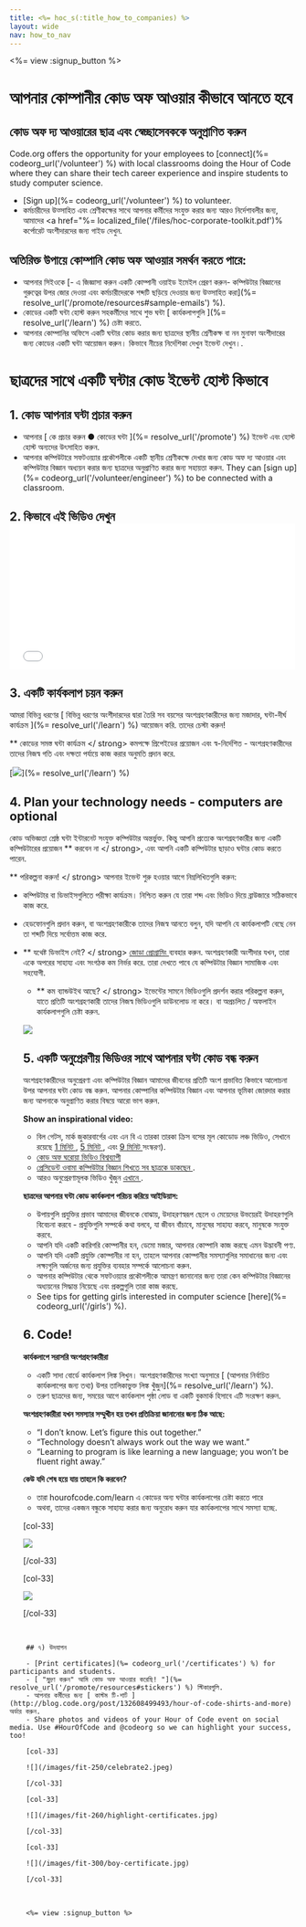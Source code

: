 ```yaml
---
title: <%= hoc_s(:title_how_to_companies) %>
layout: wide
nav: how_to_nav
---
```

<%= view :signup_button %>

# আপনার কোম্পানীর কোড অফ আওয়ার কীভাবে আনতে হবে

## কোড অফ দ্য আওয়ারের ছাত্র এবং স্বেচ্ছাসেবককে অনুপ্রাণিত করুন

Code.org offers the opportunity for your employees to [connect](%= codeorg_url('/volunteer') %) with local classrooms doing the Hour of Code where they can share their tech career experience and inspire students to study computer science.

- [Sign up](%= codeorg_url('/volunteer') %) to volunteer.
- কর্মচারীদের উত্সাহিত এবং শ্রেণীকক্ষের সাথে আপনার কর্মীদের সংযুক্ত করার জন্য আরও নির্দেশাবলীর জন্য, আমাদের <a href="%= localized_file('/files/hoc-corporate-toolkit.pdf')% কর্পোরেট অংশীদারদের জন্য গাইড </a> দেখুন.

## অতিরিক্ত উপায়ে কোম্পানি কোড অফ আওয়ার সমর্থন করতে পারে:

- আপনার সিইওকে [- এ জিজ্ঞাসা করুন একটি কোম্পানী ওয়াইড ইমেইল প্রেরণ করুন- কম্পিউটার বিজ্ঞানের গুরুত্বের উপর জোর দেওয়া এবং কর্মচারীদেরকে শব্দটি ছড়িয়ে দেওয়ার জন্য উত্সাহিত করা](%= resolve_url('/promote/resources#sample-emails') %).
- কোডের একটি ঘন্টা হোস্ট করুন সহকর্মীদের সাথে শুভ ঘন্টা [ কার্যকলাপগুলি ](%= resolve_url('/learn') %) চেষ্টা করতে.
- আপনার কোম্পানির অফিসে একটি ঘন্টার কোড করার জন্য ছাত্রদের স্থানীয় শ্রেণীকক্ষ বা নন মুনাফা অংশীদারের জন্য কোডের একটি ঘন্টা আয়োজন করুন। কিভাবে নীচের নির্দেশিকা দেখুন ইভেন্ট দেখুন।.

# ছাত্রদের সাথে একটি ঘন্টার কোড ইভেন্ট হোস্ট কিভাবে

## 1. কোড আপনার ঘন্টা প্রচার করুন

- আপনার [ কে প্রচার করুন ● কোডের ঘন্টা ](%= resolve_url('/promote') %) ইভেন্ট এবং হোস্ট হোস্ট অন্যদের উৎসাহিত করুন.
- আপনার কম্পিউটারে সফটওয়্যার প্রকৌশলীকে একটি স্থানীয় শ্রেণীকক্ষে দেখার জন্য কোড অফ দ্য আওয়ার এবং কম্পিউটার বিজ্ঞান অধ্যয়ন করার জন্য ছাত্রদের অনুপ্রাণিত করার জন্য সহায়তা করুন. They can [sign up](%= codeorg_url('/volunteer/engineer') %) to be connected with a classroom.

## 2. কিভাবে এই ভিডিও দেখুন <iframe width="500" height="255" src="//www.youtube.com/embed/SrnvvWDm73k" frameborder="0" allowfullscreen mark="crwd-mark"></iframe> 

## 3. একটি কার্যকলাপ চয়ন করুন

আমরা বিভিন্ন ধরণের [ বিভিন্ন ধরণের অংশীদারদের দ্বারা তৈরি সব বয়সের অংশগ্রহণকারীদের জন্য মজাদার, ঘন্টা-দীর্ঘ কার্যক্রম ](%= resolve_url('/learn') %) আয়োজন করি. তাদের চেস্টা করুন!

** কোডের সমস্ত ঘন্টা কার্যক্রম </ strong> কমপক্ষে প্রিপেইডের প্রয়োজন এবং স্ব-নির্দেশিত - অংশগ্রহণকারীদের তাদের নিজস্ব গতি এবং দক্ষতা পর্যায়ে কাজ করার অনুমতি প্রদান করে.</p> 

[![](/images/fit-700/tutorials.png)](%= resolve_url('/learn') %)

## 4. Plan your technology needs - computers are optional

কোড অভিজ্ঞতা শ্রেষ্ঠ ঘন্টা ইন্টারনেট সংযুক্ত কম্পিউটার অন্তর্ভুক্ত. কিন্তু আপনি প্রত্যেক অংশগ্রহণকারীর জন্য একটি কম্পিউটারের প্রয়োজন ** করবেন না </ strong>, এবং আপনি একটি কম্পিউটার ছাড়াও ঘন্টার কোড করতে পারেন.</p> 

** পরিকল্পনা করুন! </ strong> আপনার ইভেন্ট শুরু হওয়ার আগে নিম্নলিখিতগুলি করুন:</p> 

- কম্পিউটার বা ডিভাইসগুলিতে পরীক্ষা কার্যক্রম। নিশ্চিত করুন যে তারা শব্দ এবং ভিডিও দিয়ে ব্রাউজারে সঠিকভাবে কাজ করে.
- হেডফোনগুলি প্রদান করুন, বা অংশগ্রহণকারীকে তাদের নিজস্ব আনতে বলুন, যদি আপনি যে কার্যকলাপটি বেছে নেন তা শব্দটি দিয়ে সর্বোত্তম কাজ করে.
- ** যথেষ্ট ডিভাইস নেই? </ strong> [ জোড়া প্রোগ্রামিং ](https://www.youtube.com/watch?v=vgkahOzFH2Q) ব্যবহার করুন. অংশগ্রহণকারী অংশীদার যখন, তারা একে অপরের সাহায্য এবং সংগঠক কম নির্ভর করে. তারা দেখতে পাবে যে কম্পিউটার বিজ্ঞান সামাজিক এবং সহযোগী.</li> 
    
    - ** কম ব্যান্ডউইথ আছে? </ strong> ইভেন্টের সামনে ভিডিওগুলি প্রদর্শন করার পরিকল্পনা করুন, যাতে প্রতিটি অংশগ্রহণকারী তাদের নিজস্ব ভিডিওগুলি ডাউনলোড না করে। বা অপ্রচলিত / অফলাইন কার্যকলাপগুলি চেষ্টা করুন.</li> </ul> 
        
        <img src="/images/fit-350/group_ipad.jpg" />
        
        ## 5. একটি অনুপ্রেরণীয় ভিডিওর সাথে আপনার ঘন্টা কোড বন্ধ করুন
        
        অংশগ্রহণকারীদের অনুপ্রেরণা এবং কম্পিউটার বিজ্ঞান আমাদের জীবনের প্রতিটি অংশ প্রভাবিত কিভাবে আলোচনা উপর আপনার ঘন্টা কোড বন্ধ করুন. আপনার কোম্পানির কম্পিউটার বিজ্ঞান এবং আপনার ভূমিকা জোরদার করার জন্য আপনাকে অনুপ্রাণিত করার বিষয়ে আরো ভাগ করুন.
        
        **Show an inspirational video:**
        
        - বিল গেটস, মার্ক জুকারবার্গের এবং এন বি এ তারকা তারকা ক্রিস বসের মূল কোডোড লঞ্চ ভিডিও, সেখানে রয়েছে [ 1 মিনিট ](https://www.youtube.com/watch?v=qYZF6oIZtfc), [ 5 মিনিট ](https://www.youtube.com/watch?v=nKIu9yen5nc), এবং <a href = "https://www.youtube.com/watch?v=dU1xS07N-FA"> 9 মিনিট </a> সংস্করণ).
        - [ কোড অফ ঘরোয়া ভিডিও বিশ্বব্যাপী ](https://www.youtube.com/watch?v=KsOIlDT145A)
        - [ প্রেসিডেন্ট ওবামা কম্পিউটার বিজ্ঞান শিখতে সব ছাত্রকে ডাকছেন ](https://www.youtube.com/watch?v=6XvmhE1J9PY).
        - আরও অনুপ্রেরণামূলক ভিডিও খুঁজুন [ এখানে ](https://www.youtube.com/playlist?list=PLzdnOPI1iJNfpD8i4Sx7U0y2MccnrNZuP).
        
        **ছাত্রদের আপনার ঘন্টা কোড কার্যকলাপ পরিচয় করিয়ে আইডিয়াস:**
        
        - উপায়গুলি প্রযুক্তির প্রভাব আমাদের জীবনকে বোঝায়, উদাহরণস্বরূপ ছেলে ও মেয়েদের উভয়েরই উদাহরণগুলি বিবেচনা করবে - প্রযুক্তিগুলি সম্পর্কে কথা বলবে, যা জীবন বাঁচাবে, মানুষের সাহায্য করবে, মানুষকে সংযুক্ত করবে.
        - আপনি যদি একটি কারিগরি কোম্পানীর হন, ডেমো মজার, আপনার কোম্পানি কাজ করছে এমন উদ্ভাবনী পণ্য.
        - আপনি যদি একটি প্রযুক্তি কোম্পানীর না হন, তাহলে আপনার কোম্পানীর সমস্যাগুলির সমাধানের জন্য এবং লক্ষ্যগুলি অর্জনের জন্য প্রযুক্তির ব্যবহার সম্পর্কে আলোচনা করুন.
        - আপনার কম্পিউটার থেকে সফটওয়্যার প্রকৌশলীকে আমন্ত্রণ জানানোর জন্য তারা কেন কম্পিউটার বিজ্ঞানের অধ্যয়নের সিদ্ধান্ত নিয়েছে এবং প্রকল্পগুলি তারা কাজ করছে.
        - See tips for getting girls interested in computer science [here](%= codeorg_url('/girls') %).
        
        ## 6. Code!
        
        **কার্যকলাপে সরাসরি অংশগ্রহণকারীরা**
        
        - একটি সাদা বোর্ডে কার্যকলাপ লিঙ্ক লিখুন। অংশগ্রহণকারীদের সংখ্যা অনুসারে [ (আপনার নির্বাচিত কার্যকলাপের জন্য তথ্য) উপর তালিকাভুক্ত লিঙ্ক খুঁজুন](%= resolve_url('/learn') %).
        - তরুণ ছাত্রদের জন্য, সময়ের আগে কার্যকলাপ পৃষ্ঠা লোড বা একটি বুকমার্ক হিসাবে এটি সংরক্ষণ করুন.
        
        **অংশগ্রহণকারীরা যখন সমস্যার সম্মুখীন হয় তখন প্রতিক্রিয়া জানানোর জন্য ঠিক আছে:**
        
        - “I don’t know. Let’s figure this out together.”
        - “Technology doesn’t always work out the way we want.”
        - “Learning to program is like learning a new language; you won’t be fluent right away.”
        
        **কেউ যদি শেষ হয়ে যায় তাহলে কি করবেন?**
        
        - তারা hourofcode.com/learn এ কোডের অন্য ঘন্টার কার্যকলাপের চেষ্টা করতে পারে
        - অথবা, তাদের একজন বন্ধুকে সাহায্য করার জন্য অনুরোধ করুন যার কার্যকলাপের সাথে সমস্যা হচ্ছে.
        
        [col-33]
        
        ![](/images/fit-250/highschoolgirls.jpeg)
        
        [/col-33]
        
        [col-33]
        
        ![](/images/fit-300/group_ar.jpg)
        
        [/col-33]

<p style="clear:both">&nbsp;</p>

        
        ## ৭) উদযাপন
        
        - [Print certificates](%= codeorg_url('/certificates') %) for participants and students.
        - [ "মুদ্রণ করুন" আমি কোড অফ আওয়ার করেছি! "](%= resolve_url('/promote/resources#stickers') %) স্টিকারগুলি.
        - আপনার কর্মীদের জন্য [ কাস্টম টি-শার্ট ](http://blog.code.org/post/132608499493/hour-of-code-shirts-and-more) অর্ডার করুন.
        - Share photos and videos of your Hour of Code event on social media. Use #HourOfCode and @codeorg so we can highlight your success, too!
        
        [col-33]
        
        ![](/images/fit-250/celebrate2.jpeg)
        
        [/col-33]
        
        [col-33]
        
        ![](/images/fit-260/highlight-certificates.jpg)
        
        [/col-33]
        
        [col-33]
        
        ![](/images/fit-300/boy-certificate.jpg)
        
        [/col-33]

<p style="clear:both">&nbsp;</p>

        
        <%= view :signup_button %>